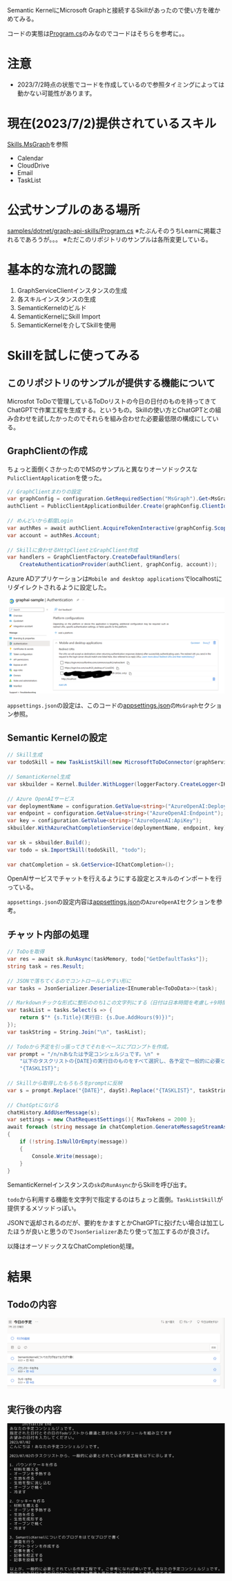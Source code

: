 Semantic KernelにMicrosoft Graphと接続するSkillがあったので使い方を確かめてみる。

コードの実態は[Program.cs](./Program.cs)のみなのでコードはそちらを参考に。。

# 注意

* 2023/7/2時点の状態でコードを作成しているので参照タイミングによっては動かない可能性があります。

# 現在(2023/7/2)提供されているスキル

[Skills.MsGraph](https://github.com/microsoft/semantic-kernel/tree/main/dotnet/src/Skills/Skills.MsGraph)を参照

* Calendar
* CloudDrive
* Email
* TaskList


# 公式サンプルのある場所

[samples/dotnet/graph-api-skills/Program.cs](https://github.com/microsoft/semantic-kernel/blob/main/samples/dotnet/graph-api-skills/Program.cs)
※たぶんそのうちLearnに掲載されるであろうが。。。
※ただこのリポジトリのサンプルは各所変更している。

# 基本的な流れの認識

1. GraphServiceClientインスタンスの生成
1. 各スキルインスタンスの生成
1. SemanticKernelのビルド
1. SemanticKernelにSkill Import
1. SemanticKernelを介してSkillを使用

# Skillを試しに使ってみる

## このリポジトリのサンプルが提供する機能について

Microsfot ToDoで管理しているToDoリストの今日の日付のものを持ってきてChatGPTで作業工程を生成する。というもの。Skillの使い方とChatGPTとの組み合わせを試したかったのでそれらを組み合わせた必要最低限の構成にしている。

## GraphClientの作成

ちょっと面倒くさかったのでMSのサンプルと異なりオーソドックスな`PulicClientApplication`を使った。

``` csharp
// GraphClientまわりの設定
var graphConfig = configuration.GetRequiredSection("MsGraph").Get<MsGraphConfiguration>();
authClient = PublicClientApplicationBuilder.Create(graphConfig.ClientId).WithTenantId(graphConfig.TenantId).WithRedirectUri(graphConfig.RedirectUri.OriginalString).Build();

// めんどいから都度Login
var authRes = await authClient.AcquireTokenInteractive(graphConfig.Scopes).ExecuteAsync();
var account = authRes.Account;

// Skillに食わせるHttpClientとGraphClient作成
var handlers = GraphClientFactory.CreateDefaultHandlers(
    CreateAuthenticationProvider(authClient, graphConfig, account));
```

Azure ADアプリケーションは`Mobile and desktop applications`でlocalhostにリダイレクトされるように設定した。

![](./.attachments/2023-07-02-17-29-26.png)

`appsettings.json`の設定は、このコードの[appsettings.json](./appsettings.json)の`MsGraph`セクション参照。

## Semantic Kernelの設定

``` csharp
// Skill生成
var todoSkill = new TaskListSkill(new MicrosoftToDoConnector(graphServiceClient), loggerFactory.CreateLogger<TaskListSkill>());

// SemanticKernel生成
var skbuilder = Kernel.Builder.WithLogger(loggerFactory.CreateLogger<IKernel>());

// Azure OpenAIサービス
var deploymentName = configuration.GetValue<string>("AzureOpenAI:DeploymentName");
var endpoint = configuration.GetValue<string>("AzureOpenAI:Endpoint");
var key = configuration.GetValue<string>("AzureOpenAI:ApiKey");
skbuilder.WithAzureChatCompletionService(deploymentName, endpoint, key);

var sk = skbuilder.Build();
var todo = sk.ImportSkill(todoSkill, "todo");

var chatCompletion = sk.GetService<IChatCompletion>();
```

OpenAIサービスでチャットを行えるようにする設定とスキルのインポートを行っている。

`appsettings.json`の設定内容は[appsettings.json](./appsettings.json)の`AzureOpenAI`セクションを参考。

## チャット内部の処理

``` csharp
// ToDoを取得
var res = await sk.RunAsync(taskMemory, todo["GetDefaultTasks"]);
string task = res.Result;

// JSONで落ちてくるのでコントロールしやすい形に
var tasks = JsonSerializer.Deserialize<IEnumerable<ToDoData>>(task);

// Markdownチックな形式に整形ののち1この文字列にする（日付は日本時間を考慮し＋9時間する…超雑）
var taskList = tasks.Select(s => {
    return $"* {s.Title}(実行日: {s.Due.AddHours(9)})";
});
var taskString = String.Join("\n", taskList);

// Todoから予定を引っ張ってきてそれをベースにプロンプトを作成。
var prompt = "/n/nあなたは予定コンシェルジュです。\n" +
    "以下のタスクリストの{DATE}の実行日のものをすべて選択し、各予定で一般的に必要とされている作業工程を提示してください。\n" +
    "{TASKLIST}";

// Skillから取得したもろもろをpromptに反映
var s = prompt.Replace("{DATE}", daySt).Replace("{TASKLIST}", taskString);

// ChatGptになげる
chatHistory.AddUserMessage(s);
var settings = new ChatRequestSettings(){ MaxTokens = 2000 };
await foreach (string message in chatCompletion.GenerateMessageStreamAsync(chatHistory, settings))
{
    if (!string.IsNullOrEmpty(message))
    {
        Console.Write(message); 
    }
}
```
SemanticKernelインスタンスの`sk`の`RunAsync`からSkillを呼び出す。

`todo`から利用する機能を文字列で指定するのはちょっと面倒。`TaskListSkill`が提供するメソッドっぽい。

JSONで返却されるのだが、要約をかますとかChatGPTに投げたい場合は加工したほうが良いと思うので`JsonSerializer`あたり使って加工するのが良さげ。

以降はオーソドックスなChatCompletion処理。

# 結果

## Todoの内容

![](./.attachments/2023-07-02-17-34-49.png)

## 実行後の内容

![](./.attachments/2023-07-02-17-44-47.png)
